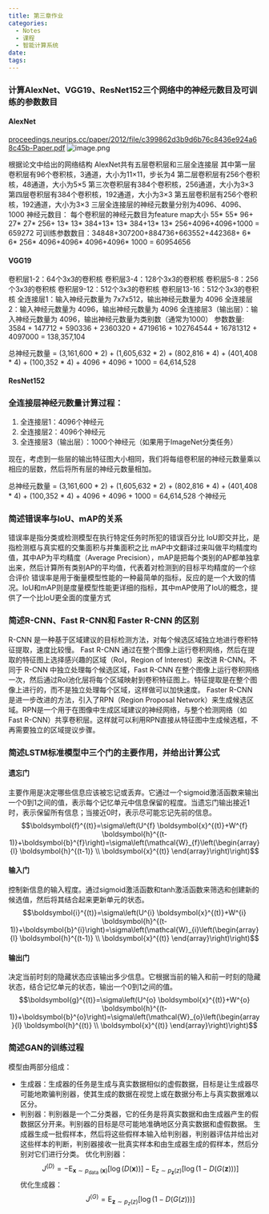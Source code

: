 ```yaml
---
title: 第三章作业
categories:
  - Notes
  - 课程
  - 智能计算系统
date:
tags:
---
```

### 计算AlexNet、VGG19、ResNet152三个网络中的神经元数目及可训练的参数数目

#### AlexNet
[proceedings.neurips.cc/paper/2012/file/c399862d3b9d6b76c8436e924a68c45b-Paper.pdf](https://proceedings.neurips.cc/paper/2012/file/c399862d3b9d6b76c8436e924a68c45b-Paper.pdf)
![image.png](https://cdn.jsdelivr.net/gh/zhengyangWang1/image@main/img/20231120165524.png)

根据论文中给出的网络结构
AlexNet共有五层卷积层和三层全连接层
其中第一层卷积层有96个卷积核，3通道，大小为11×11，步长为4
第二层卷积层有256个卷积核，48通道，大小为5×5
第三次卷积层有384个卷积核，256通道，大小为3×3
第四层卷积层有384个卷积核，192通道，大小为3×3
第五层卷积层有256个卷积核，192通道，大小为3×3
三层全连接层的神经元数量分别为4096、4096、1000
神经元数目：
每个卷积层的神经元数目为feature map大小
55* 55* 96+ 27* 27* 256+ 13* 13* 384+13* 13* 384+13* 13* 256+4096+4096+1000 = 659272
可训练参数数目：34848+307200+884736+663552+442368+ 6* 6* 256* 4096+4096* 4096+4096* 1000 = 60954656


#### VGG19
卷积层1-2：64个3x3的卷积核
卷积层3-4：128个3x3的卷积核
卷积层5-8：256个3x3的卷积核
卷积层9-12：512个3x3的卷积核
卷积层13-16：512个3x3的卷积核
全连接层1：输入神经元数量为 7x7x512，输出神经元数量为 4096
全连接层2：输入神经元数量为 4096，输出神经元数量为 4096
全连接层3（输出层）：输入神经元数量为 4096，输出神经元数量为类别数（通常为1000）
参数数量: 3584 + 147712 + 590336 + 2360320 + 4719616 + 102764544 + 16781312 + 4097000 = 138,357,104

总神经元数量 = (3,161,600 * 2) + (1,605,632 * 2) + (802,816 * 4) + (401,408 * 4) + (100,352 * 4) + 4096 + 4096 + 1000 = 64,614,528

#### ResNet152



### 全连接层神经元数量计算过程：

1. 全连接层1：4096个神经元
2. 全连接层2：4096个神经元
3. 全连接层3（输出层）：1000个神经元（如果用于ImageNet分类任务）

现在，考虑到一些层的输出特征图大小相同，我们将每组卷积层的神经元数量乘以相应的层数，然后将所有层的神经元数量相加。

总神经元数量 = (3,161,600 * 2) + (1,605,632 * 2) + (802,816 * 4) + (401,408 * 4) + (100,352 * 4) + 4096 + 4096 + 1000 = 64,614,528 个神经元

### 简述错误率与IoU、mAP的关系
错误率是指分类或检测模型在执行特定任务时所犯的错误百分比
IoU即交并比，是指检测框与真实框的交集面积与并集面积之比
mAP中文翻译过来叫做平均精度均值，其中AP为平均精度（Average Precision），mAP是把每个类别的AP都单独拿出来，然后计算所有类别AP的平均值，代表着对检测到的目标平均精度的一个综合评价
错误率是用于衡量模型性能的一种最简单的指标，反应的是一个大致的情况。IoU和mAP则是度量模型性能更详细的指标，其中mAP使用了IoU的概念，提供了一个比IoU更全面的度量方式

### 简述R-CNN、Fast R-CNN和 Faster R-CNN 的区别

R-CNN 是一种基于区域建议的目标检测方法，对每个候选区域独立地进行卷积特征提取，速度比较慢。
Fast R-CNN 通过在整个图像上运行卷积网络，然后在提取的特征图上选择感兴趣的区域（RoI，Region of Interest）来改进 R-CNN。不同于 R-CNN 中独立处理每个候选区域，Fast R-CNN 在整个图像上运行卷积网络一次，然后通过RoI池化层将每个区域映射到卷积特征图上。特征提取是在整个图像上进行的，而不是独立处理每个区域，这样做可以加快速度。
Faster R-CNN 是进一步改进的方法，引入了RPN（Region Proposal Network）来生成候选区域。RPN是一个用于在图像中生成区域建议的神经网络，与整个检测网络（如Fast R-CNN）共享卷积层。这样就可以利用RPN直接从特征图中生成候选框，不再需要独立的区域提议步骤。


### 简述LSTM标准模型中三个门的主要作用，并给出计算公式

#### 遗忘门
主要作用是决定哪些信息应该被忘记或丢弃。它通过一个sigmoid激活函数来输出一个0到1之间的值，表示每个记忆单元中信息保留的程度。当遗忘门输出接近1时，表示保留所有信息；当接近0时，表示尽可能忘记先前的信息。
$$\boldsymbol{f}^{(t)}=\sigma\left(U^{f} \boldsymbol{x}^{(t)}+W^{f} \boldsymbol{h}^{(t-1)}+\boldsymbol{b}^{f}\right)=\sigma\left(\mathcal{W}_{f}\left(\begin{array}{l}
\boldsymbol{h}^{(t-1)} \\
\boldsymbol{x}^{(t)}
\end{array}\right)\right)$$
#### 输入门
控制新信息的输入程度。通过sigmoid激活函数和tanh激活函数来筛选和创建新的候选值，然后将其结合起来更新单元的状态。
$$\boldsymbol{i}^{(t)}=\sigma\left(U^{i} \boldsymbol{x}^{(t)}+W^{i} \boldsymbol{h}^{(t-1)}+\boldsymbol{b}^{i}\right)=\sigma\left(\mathcal{W}_{i}\left(\begin{array}{l}
\boldsymbol{h}^{(t-1)} \\
\boldsymbol{x}^{(t)}
\end{array}\right)\right)$$
#### 输出门
决定当前时刻的隐藏状态应该输出多少信息。它根据当前的输入和前一时刻的隐藏状态，结合记忆单元的状态，输出一个0到1之间的值。
$$\boldsymbol{g}^{(t)}=\sigma\left(U^{o} \boldsymbol{x}^{(t)}+W^{o} \boldsymbol{h}^{(t-1)}+\boldsymbol{b}^{o}\right)=\sigma\left(\mathcal{W}_{o}\left(\begin{array}{l}
\boldsymbol{h}^{(t)} \\
\boldsymbol{x}^{(t)}
\end{array}\right)\right)$$


### 简述GAN的训练过程
模型由两部分组成：
- 生成器：生成器的任务是生成与真实数据相似的虚假数据，目标是让生成器尽可能地欺骗判别器，使其生成的数据在视觉上或在数据分布上与真实数据难以区分。
- 判别器：判别器是一个二分类器，它的任务是将真实数据和由生成器产生的假数据区分开来。判别器的目标是尽可能地准确地区分真实数据和虚假数据。
生成器生成一批假样本，然后将这些假样本输入给判别器，判别器评估并给出对这些样本的判断，判别器接收一批真实样本和由生成器生成的假样本，然后分别对它们进行分类。
优化判别器：$$J^{(D)}=-\mathrm{E}_{\boldsymbol{x} \sim p_{\text {data }}(\boldsymbol{x})}[\log (D(\boldsymbol{x}))]-\mathrm{E}_{z \sim p_{\boldsymbol{z}}(z)}[\log (1-D(G(\boldsymbol{z})))]$$
优化生成器：$$J^{(G)}=\mathrm{E}_{\boldsymbol{z} \sim p_{z}(z)}[\log (1-D(G(z)))]$$
